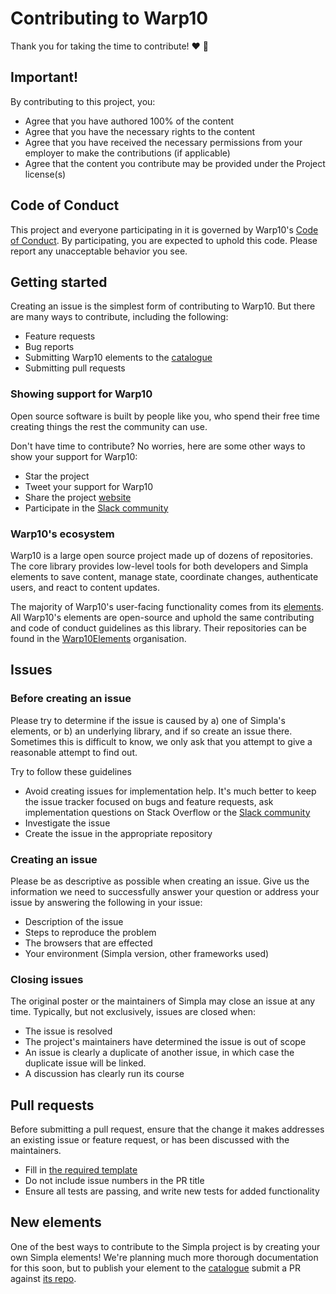 # Contributing to Warp10

Thank you for taking the time to contribute! ❤️ 🎉

## Important!

By contributing to this project, you:

* Agree that you have authored 100% of the content
* Agree that you have the necessary rights to the content
* Agree that you have received the necessary permissions from your employer to make the contributions (if applicable)
* Agree that the content you contribute may be provided under the Project license(s)

## Code of Conduct

This project and everyone participating in it is governed by Warp10's [Code of Conduct](/community/CODE_OF_CONDUCT.mdCONDUCT.md). By 
participating, you are expected to uphold this code. Please report any unacceptable behavior you see.

## Getting started

Creating an issue is the simplest form of contributing to Warp10. But there are many ways to contribute, including the following:

- Feature requests
- Bug reports
- Submitting Warp10 elements to the [catalogue](https://github.com/SimplaElements/simpla-elements)
- Submitting pull requests

### Showing support for Warp10

Open source software is built by people like you, who spend their free time creating things the rest the community can use.

Don't have time to contribute? No worries, here are some other ways to show your support for Warp10:

- Star the project
- Tweet your support for Warp10
- Share the project [website](https://www.simpla.io)
- Participate in the [Slack community](https://slack.simpla.io)

### Warp10's ecosystem

Warp10 is a large open source project made up of dozens of repositories. The core library provides low-level tools for 
both developers and Simpla elements to save content, manage state, coordinate changes, authenticate users, and react 
to content updates.

The majority of Warp10's user-facing functionality comes from its [elements](https://www.Warp10.io/elements). All 
Warp10's elements are open-source and uphold the same contributing and code of conduct guidelines as this library. 
Their repositories can be found in the [Warp10Elements](https://www.github.com/Warp10) organisation.

## Issues

### Before creating an issue

Please try to determine if the issue is caused by a) one of Simpla's elements, or b) an underlying library, and if so create an issue there. Sometimes this is difficult to know, we only ask that you attempt to give a reasonable attempt to find out.

Try to follow these guidelines

- Avoid creating issues for implementation help. It's much better to keep the issue tracker focused on bugs and feature requests, ask implementation questions on Stack Overflow or the [Slack community](https://slack.simpla.io)
- Investigate the issue
- Create the issue in the appropriate repository

### Creating an issue

Please be as descriptive as possible when creating an issue. Give us the information we need to successfully answer your question or address your issue by answering the following in your issue:

- Description of the issue
- Steps to reproduce the problem
- The browsers that are effected
- Your environment (Simpla version, other frameworks used)

### Closing issues

The original poster or the maintainers of Simpla may close an issue at any time. Typically, but not exclusively, issues are closed when:

- The issue is resolved
- The project's maintainers have determined the issue is out of scope
- An issue is clearly a duplicate of another issue, in which case the duplicate issue will be linked.
- A discussion has clearly run its course

## Pull requests

Before submitting a pull request, ensure that the change it makes addresses an existing issue or feature request, or has been discussed with the maintainers.

- Fill in [the required template](/.github/PULL_REQUEST_TEMPLATE.md)
- Do not include issue numbers in the PR title
- Ensure all tests are passing, and write new tests for added functionality

## New elements

One of the best ways to contribute to the Simpla project is by creating your own Simpla elements! We're planning much more thorough documentation for this soon, but to publish your element to the [catalogue](https://www.simpla.io/elements) submit a PR against [its repo](https://github.com/SimplaElements/simpla-elements).





